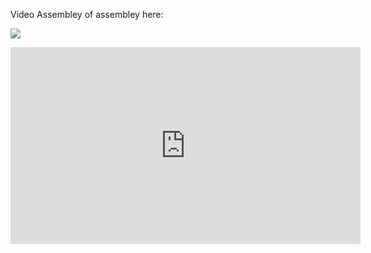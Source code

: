 Video Assembley of assembley here: 

[![](https://img.youtube.com/vi/6YEnHE_b7-I/0.jpg)](https://www.youtube.com/watch?v=6YEnHE_b7-I)

<iframe width="560" height="315" src="https://www.youtube.com/embed/6YEnHE_b7-I?si=r7yhLFltucVk8Y9m" title="YouTube video player" frameborder="0" allow="accelerometer; autoplay; clipboard-write; encrypted-media; gyroscope; picture-in-picture; web-share" referrerpolicy="strict-origin-when-cross-origin" allowfullscreen></iframe>

